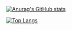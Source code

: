 <!-- 
![header](https://capsule-render.vercel.app/api?text=Hello%World!&type=slice&fontAlign=70&rotate=30&color=random&height=200&fontSize=40)

 -->

[![Anurag's GitHub stats](https://github-readme-stats.vercel.app/api?username=hae-on&&show_icons=true&theme=jolly)](https://github.com/hae-on/github-readme-stats)

[![Top Langs](https://github-readme-stats.vercel.app/api/top-langs/?username=hae-on&layout=compact)](https://github.com/hae-on/github-readme-stats)

<!--
**hae-on/hae-on** is a ✨ _special_ ✨ repository because its `README.md` (this file) appears on your GitHub profile.

Here are some ideas to get you started:

- 🔭 I’m currently working on ...
- 🌱 I’m currently learning ...
- 👯 I’m looking to collaborate on ...
- 🤔 I’m looking for help with ...
- 💬 Ask me about ...
- 📫 How to reach me: ...
- 😄 Pronouns: ...
- ⚡ Fun fact: ...
-->
